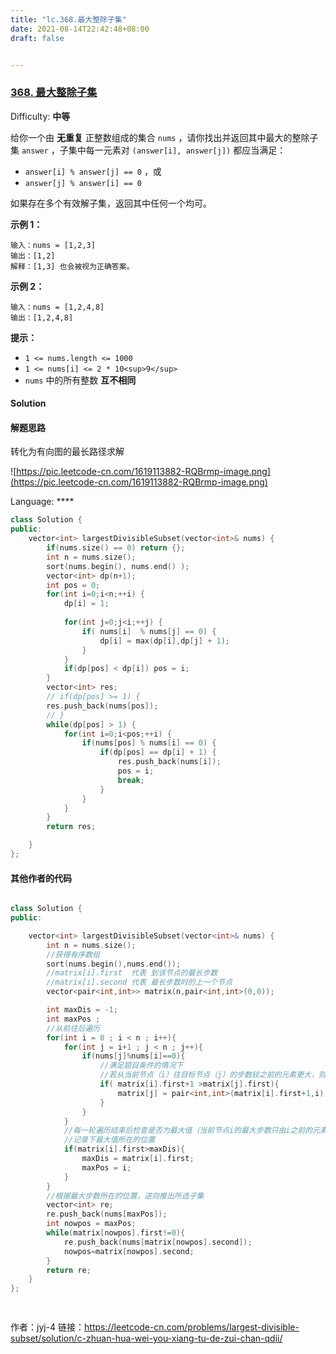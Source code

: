 ```yaml
---
title: "lc.368.最大整除子集"
date: 2021-08-14T22:42:48+08:00
draft: false


---
```


 





### [368\. 最大整除子集](https://leetcode-cn.com/problems/largest-divisible-subset/)

Difficulty: **中等**

给你一个由 **无重复** 正整数组成的集合 `nums` ，请你找出并返回其中最大的整除子集 `answer` ，子集中每一元素对 `(answer[i], answer[j])` 都应当满足：

*   `answer[i] % answer[j] == 0` ，或
*   `answer[j] % answer[i] == 0`

如果存在多个有效解子集，返回其中任何一个均可。

**示例 1：**

```
输入：nums = [1,2,3]
输出：[1,2]
解释：[1,3] 也会被视为正确答案。
```

**示例 2：**

```
输入：nums = [1,2,4,8]
输出：[1,2,4,8]
```

**提示：**

*   `1 <= nums.length <= 1000`
*   `1 <= nums[i] <= 2 * 10<sup>9</sup>`
*   `nums` 中的所有整数 **互不相同**

#### Solution







####  解题思路

转化为有向图的最长路径求解



![https://pic.leetcode-cn.com/1619113882-RQBrmp-image.png](https://pic.leetcode-cn.com/1619113882-RQBrmp-image.png)













Language: ****

```cpp
class Solution {
public:
    vector<int> largestDivisibleSubset(vector<int>& nums) {
        if(nums.size() == 0) return {};
        int n = nums.size();
        sort(nums.begin(), nums.end() );
        vector<int> dp(n+1);
        int pos = 0;
        for(int i=0;i<n;++i) {
            dp[i] = 1;
             
            for(int j=0;j<i;++j) {
                if( nums[i]  % nums[j] == 0) {
                    dp[i] = max(dp[i],dp[j] + 1);
                }
            }
            if(dp[pos] < dp[i]) pos = i;
        }
        vector<int> res;
        // if(dp[pos] >= 1) {
        res.push_back(nums[pos]);
        // }
        while(dp[pos] > 1) {
            for(int i=0;i<pos;++i) {
                if(nums[pos] % nums[i] == 0) {
                    if(dp[pos] == dp[i] + 1) {
                        res.push_back(nums[i]);
                        pos = i;
                        break;
                    }
                }
            }
        }
        return res;

    }
};
```





#### 其他作者的代码



```cpp

class Solution {
public:

    vector<int> largestDivisibleSubset(vector<int>& nums) {
        int n = nums.size();
        //获得有序数组
        sort(nums.begin(),nums.end());
        //matrix[i].first  代表 到该节点的最长步数
        //matrix[i].second 代表 最长步数时的上一个节点
        vector<pair<int,int>> matrix(n,pair<int,int>(0,0));

        int maxDis = -1;
        int maxPos ;
        //从前往后遍历
        for(int i = 0 ; i < n ; i++){
            for(int j = i+1 ; j < n ; j++){
                if(nums[j]%nums[i]==0){
                    //满足题目条件的情况下
                    //若从当前节点（i）往目标节点（j）的步数较之前的元素更大，则更新最长步数与上一个节点
                    if( matrix[i].first+1 >matrix[j].first){
                        matrix[j] = pair<int,int>(matrix[i].first+1,i);
                    }
                }
            }
            //每一轮遍历结束后检查是否为最大值（当前节点i的最大步数只由i之前的元素决定）
            //记录下最大值所在的位置
            if(matrix[i].first>maxDis){
                maxDis = matrix[i].first;
                maxPos = i;
            }
        }
        //根据最大步数所在的位置，逆向推出所选子集
        vector<int> re;
        re.push_back(nums[maxPos]);
        int nowpos = maxPos;
        while(matrix[nowpos].first!=0){
            re.push_back(nums[matrix[nowpos].second]);
            nowpos=matrix[nowpos].second;
        }
        return re;
    }
};

 
```

作者：jyj-4
链接：https://leetcode-cn.com/problems/largest-divisible-subset/solution/c-zhuan-hua-wei-you-xiang-tu-de-zui-chan-qdii/